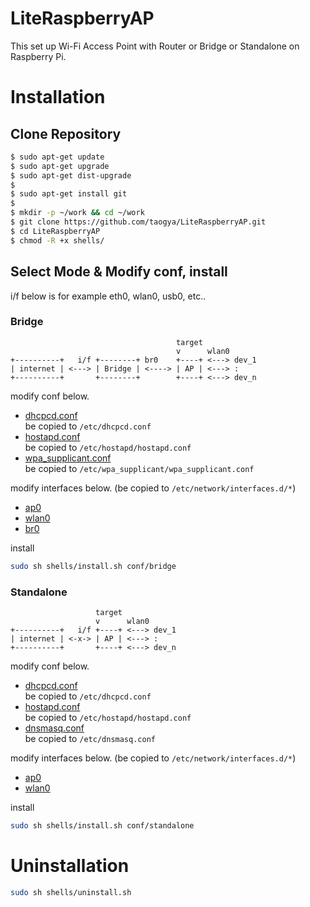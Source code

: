 # LiteRaspberryAP
This set up Wi-Fi Access Point with Router or Bridge or Standalone on Raspberry Pi.

# Installation
## Clone Repository
```sh
$ sudo apt-get update
$ sudo apt-get upgrade
$ sudo apt-get dist-upgrade
$ 
$ sudo apt-get install git
$ 
$ mkdir -p ~/work && cd ~/work
$ git clone https://github.com/taogya/LiteRaspberryAP.git
$ cd LiteRaspberryAP
$ chmod -R +x shells/
```

## Select Mode & Modify conf, install
i/f below is for example eth0, wlan0, usb0, etc..
### Bridge
```
                                     target
                                     v      wlan0
+----------+   i/f +--------+ br0    +----+ <---> dev_1
| internet | <---> | Bridge | <----> | AP | <---> :
+----------+       +--------+        +----+ <---> dev_n
```
modify conf below.
  - [dhcpcd.conf](conf/bridge/dhcpcd.conf)  
    be copied to `/etc/dhcpcd.conf`
  - [hostapd.conf](conf/bridge/hostapd.conf)  
    be copied to `/etc/hostapd/hostapd.conf`
  - [wpa_supplicant.conf](conf/bridge/wpa_supplicant.conf)  
    be copied to `/etc/wpa_supplicant/wpa_supplicant.conf`

modify interfaces below. (be copied to `/etc/network/interfaces.d/*`)
  - [ap0](conf/bridge/interfaces/ap0)
  - [wlan0](conf/bridge/interfaces/wlan0)
  - [br0](conf/bridge/interfaces/br0)

install
```sh
sudo sh shells/install.sh conf/bridge
```

### Standalone
```
                   target
                   v      wlan0
+----------+   i/f +----+ <---> dev_1
| internet | <-x-> | AP | <---> :
+----------+       +----+ <---> dev_n
```
modify conf below.
  - [dhcpcd.conf](conf/standalone/dhcpcd.conf)  
    be copied to `/etc/dhcpcd.conf`
  - [hostapd.conf](conf/standalone/hostapd.conf)  
    be copied to `/etc/hostapd/hostapd.conf`
  - [dnsmasq.conf](conf/standalone/dnsmasq.conf)  
    be copied to `/etc/dnsmasq.conf`

modify interfaces below. (be copied to `/etc/network/interfaces.d/*`)
  - [ap0](conf/standalone/interfaces/ap0)
  - [wlan0](conf/standalone/interfaces/wlan0)

install
```sh
sudo sh shells/install.sh conf/standalone
```

# Uninstallation
```sh
sudo sh shells/uninstall.sh
```
